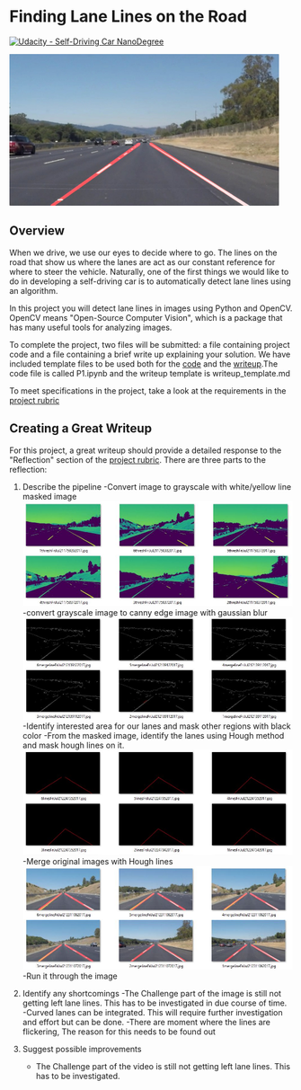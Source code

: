 # **Finding Lane Lines on the Road** 
[![Udacity - Self-Driving Car NanoDegree](https://s3.amazonaws.com/udacity-sdc/github/shield-carnd.svg)](http://www.udacity.com/drive)

<img src="examples/laneLines_thirdPass.jpg" width="480" alt="Combined Image" />

Overview
---

When we drive, we use our eyes to decide where to go.  The lines on the road that show us where the lanes are act as our constant reference for where to steer the vehicle.  Naturally, one of the first things we would like to do in developing a self-driving car is to automatically detect lane lines using an algorithm.

In this project you will detect lane lines in images using Python and OpenCV.  OpenCV means "Open-Source Computer Vision", which is a package that has many useful tools for analyzing images.  

To complete the project, two files will be submitted: a file containing project code and a file containing a brief write up explaining your solution. We have included template files to be used both for the [code](https://github.com/udacity/CarND-LaneLines-P1/blob/master/P1.ipynb) and the [writeup](https://github.com/udacity/CarND-LaneLines-P1/blob/master/writeup_template.md).The code file is called P1.ipynb and the writeup template is writeup_template.md 

To meet specifications in the project, take a look at the requirements in the [project rubric](https://review.udacity.com/#!/rubrics/322/view)


Creating a Great Writeup
---
For this project, a great writeup should provide a detailed response to the "Reflection" section of the [project rubric](https://review.udacity.com/#!/rubrics/322/view). There are three parts to the reflection:

1. Describe the pipeline
    -Convert image to grayscale with white/yellow line masked image
    <img src="test_images_output/HLS.jpg"  />
    -convert grayscale image to canny edge image with gaussian blur
    <img src="test_images_output/canny.jpg" />
    -Identify interested area for our lanes and mask other regions with black color
    -From the masked image, identify the lanes using Hough method and mask hough lines on it.
    <img src="test_images_output/regionandHoughlines.jpg"  />
    -Merge original images with Hough lines
    <img src="test_images_output/houghLines.jpg" />
    -Run it through the image

2. Identify any shortcomings
    -The Challenge part of the image is still not getting left lane lines. This has to be investigated in due course of time.
    -Curved lanes can be integrated. This will require further investigation and effort but can be done.
    -There are moment where the lines are flickering, The reason for this needs to be found out
    
3. Suggest possible improvements
    - The Challenge part of the video is still not getting left lane lines. This has to be investigated.



